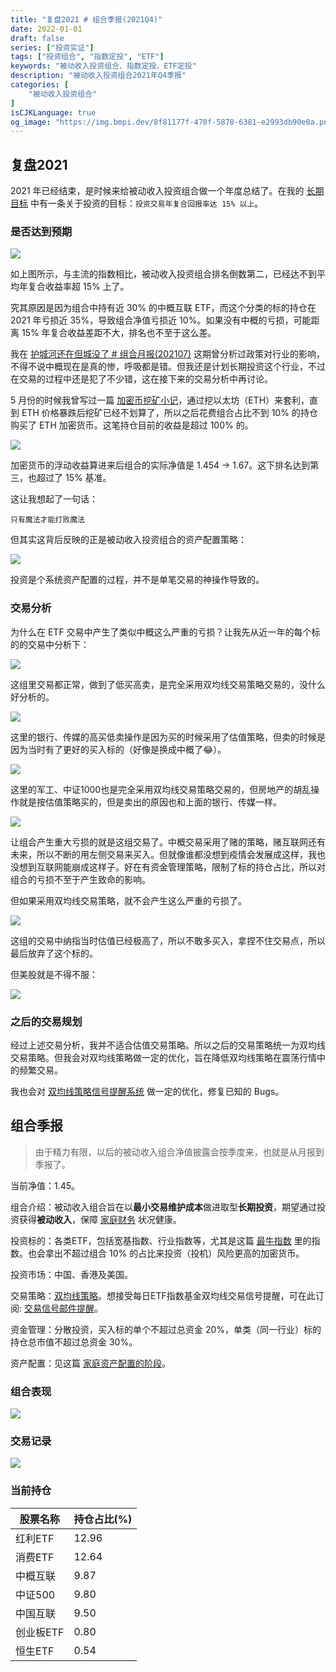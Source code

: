 ```yaml
---
title: "复盘2021 # 组合季报(2021Q4)"
date: 2022-01-01
draft: false
series: ["投资实证"]
tags: ["投资组合", "指数定投", "ETF"]
keywords: "被动收入投资组合、指数定投、ETF定投"
description: "被动收入投资组合2021年Q4季报"
categories: [
    "被动收入投资组合"
]
isCJKLanguage: true
og_image: "https://img.bmpi.dev/8f81177f-470f-5878-6381-e2993db90e0a.png"
---
```


## 复盘2021

2021 年已经结束，是时候来给被动收入投资组合做一个年度总结了。在我的 [长期目标](/goal/) 中有一条关于投资的目标：`投资交易年复合回报率达 15% 以上`。

### 是否达到预期

![](https://img.bmpi.dev/eb8acc22-400c-f1f0-c62a-facb6d5eb937.png)

如上图所示，与主流的指数相比，被动收入投资组合排名倒数第二，已经达不到平均年复合收益率超 15% 上了。

究其原因是因为组合中持有近 30% 的中概互联 ETF，而这个分类的标的持仓在 2021 年亏损近 35%，导致组合净值亏损近 10%。如果没有中概的亏损，可能距离 15% 年复合收益差距不大，排名也不至于这么差。

我在 [护城河还在但城没了 # 组合月报(202107)](/money/passive-income-protfolio/202107/) 这期曾分析过政策对行业的影响，不得不说中概现在是真的惨，呼吸都是错。但我还是计划长期投资这个行业，不过在交易的过程中还是犯了不少错，这在接下来的交易分析中再讨论。

5 月份的时候我曾写过一篇 [加密币挖矿小记](/dev/guide-to-mining/)，通过挖以太坊（ETH）来套利，直到 ETH 价格暴跌后挖矿已经不划算了，所以之后花费组合占比不到 10% 的持仓购买了 ETH 加密货币。这笔持仓目前的收益是超过 100% 的。

![](https://img.bmpi.dev/616b3c7e-2b52-e517-7461-2c91b1f1d006.png)

加密货币的浮动收益算进来后组合的实际净值是 1.454 -> 1.67。这下排名达到第三，也超过了 15% 基准。

这让我想起了一句话：

```text
只有魔法才能打败魔法
```

但其实这背后反映的正是被动收入投资组合的资产配置策略：

![](https://img.bmpi.dev/d7452e6c-d34a-985c-4cb9-b0917e388c90.png)

投资是个系统资产配置的过程，并不是单笔交易的神操作导致的。

### 交易分析

为什么在 ETF 交易中产生了类似中概这么严重的亏损？让我先从近一年的每个标的的交易中分析下：

![](https://img.bmpi.dev/4ff36754-24df-a9d7-bd4e-76c7aa8a99e5.png)

这组里交易都正常，做到了低买高卖，是完全采用双均线交易策略交易的，没什么好分析的。

![](https://img.bmpi.dev/da5bf1b3-eaf7-bd8c-c32f-e5a31dce1b7d.png)

这里的银行、传媒的高买低卖操作是因为买的时候采用了估值策略，但卖的时候是因为当时有了更好的买入标的（好像是换成中概了😂）。

![](https://img.bmpi.dev/b3a7d8e4-9b6b-24e9-13ec-e5e00ecdffc2.png)

这里的军工、中证1000也是完全采用双均线交易策略交易的，但房地产的胡乱操作就是按估值策略买的，但是卖出的原因也和上面的银行、传媒一样。

![](https://img.bmpi.dev/41dbab9e-a1ba-ed63-ee95-e52c5d3854cc.png)

让组合产生重大亏损的就是这组交易了。中概交易采用了赌的策略，赌互联网还有未来，所以不断的用左侧交易来买入。但就像谁都没想到疫情会发展成这样，我也没想到互联网能崩成这样子。好在有资金管理策略，限制了标的持仓占比，所以对组合的亏损不至于产生致命的影响。

但如果采用双均线交易策略，就不会产生这么严重的亏损了。

![](https://img.bmpi.dev/96c2979c-9d18-5e02-1da5-15dc50d22362.png)

这组的交易中纳指当时估值已经极高了，所以不敢多买入，拿捏不住交易点，所以最后放弃了这个标的。

但美股就是不得不服：

![](https://img.bmpi.dev/60a76434-d16c-dfa6-78b5-197fcdcf6785.png)

### 之后的交易规划

经过上述交易分析，我并不适合估值交易策略。所以之后的交易策略统一为双均线交易策略。但我会对双均线策略做一定的优化，旨在降低双均线策略在震荡行情中的频繁交易。

我也会对 [双均线策略信号提醒系统](https://money.i365.tech/) 做一定的优化，修复已知的 Bugs。

## 组合季报

> 由于精力有限，以后的被动收入组合净值披露会按季度来，也就是从月报到季报了。

当前净值：1.45。

组合介绍：被动收入组合旨在以**最小交易维护成本**做进取型**长期投资**，期望通过投资获得**被动收入**，保障 [家庭财务](/self/my-financial-planning/) 状况健康。

投资标的：各类ETF，包括宽基指数、行业指数等，尤其是这篇 [最牛指数](/money/passive-income-protfolio/202106/) 里的指数。也会拿出不超过组合 10% 的占比来投资（投机）风险更高的加密货币。

投资市场：中国、香港及美国。

交易策略：[双均线策略](/money/passive-income-protfolio/202008/)。想接受每日ETF指数基金双均线交易信号提醒，可在此订阅: [交易信号邮件提醒](https://money.i365.tech/)。

资金管理：分散投资，买入标的单个不超过总资金 20%，单类（同一行业）标的持仓总市值不超过总资金 30%。

资产配置：见这篇 [家庭资产配置的阶段](/money/passive-income-protfolio/202104/)。

### 组合表现

![](https://img.bmpi.dev/8f81177f-470f-5878-6381-e2993db90e0a.png)

### 交易记录

![](https://img.bmpi.dev/37448492-a88d-dd36-dfd9-caab7997abf5.png)

### 当前持仓

| 股票名称 | 持仓占比(%) |
| -- | -- |
| 红利ETF |   12.96 |
| 消费ETF |   12.64 |
| 中概互联 | 9.87 |
| 中证500 |  9.80 |
| 中国互联 |  9.50 |
| 创业板ETF |  0.80 |
| 恒生ETF | 0.54 |
